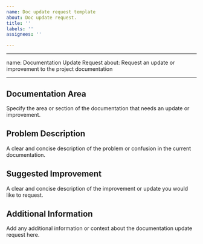 ```yaml
---
name: Doc update request template
about: Doc update request.
title: ''
labels: ''
assignees: ''

---
```


---
name: Documentation Update Request
about: Request an update or improvement to the project documentation

---

## Documentation Area

Specify the area or section of the documentation that needs an update or improvement.

## Problem Description

A clear and concise description of the problem or confusion in the current documentation.

## Suggested Improvement

A clear and concise description of the improvement or update you would like to request.

## Additional Information

Add any additional information or context about the documentation update request here.
